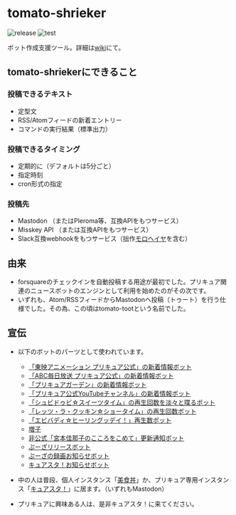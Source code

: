 # tomato-shrieker

![release](https://img.shields.io/github/v/release/pooza/tomato-shrieker.svg)
![test](https://github.com/pooza/tomato-shrieker/workflows/test/badge.svg)

ボット作成支援ツール。詳細は[wiki](https://github.com/pooza/tomato-shrieker/wiki)にて。

## tomato-shriekerにできること

### 投稿できるテキスト

- 定型文
- RSS/Atomフィードの新着エントリー
- コマンドの実行結果（標準出力）

### 投稿できるタイミング

- 定期的に（デフォルトは5分ごと）
- 指定時刻
- cron形式の指定

### 投稿先

- Mastodon （またはPleroma等、互換APIをもつサービス）
- Misskey API （または互換APIをもつサービス）
- Slack互換webhookをもつサービス（拙作[モロヘイヤ](https://github.com/pooza/mulukhiya-toot-proxy)を含む）

## 由来

- forsquareのチェックインを自動投稿する用途が最初でした。プリキュア関連のニュースボットのエンジンとして利用を始めたのがその次です。
- いずれも、Atom/RSSフィードからMastodonへ投稿（トゥート）を行う仕様でした。その為、この頃はtomato-tootという名前でした。

## 宣伝

- 以下のボットのパーツとして使われています。
  - [「東映アニメーション プリキュア公式」の新着情報ボット](https://precure.ml/@toei_bot)
  - [「ABC毎日放送 プリキュア公式」の新着情報ボット](https://precure.ml/@abc_bot)
  - [「プリキュアガーデン」の新着情報ボット](https://precure.ml/@garden_bot)
  - [「プリキュア公式YouTubeチャンネル」の新着情報ボット](https://precure.ml/@youtube_precure_bot)
  - [「シュビドゥビ☆スイーツタイム」の再生回数を淡々と喋るボット](https://mstdn.b-shock.org/@shooby_do_bop_bot)
  - [「レッツ・ラ・クッキン☆ショータイム」の再生回数ボット](https://mstdn.b-shock.org/@lets_la_bot)
  - [「エビバディ☆ヒーリングッデイ！」再生数ボット](https://precure.ml/@healingoodday)
  - [増子](https://precure.ml/@mikabot)
  - [非公式「宮本佳那子のこころをこめて」更新通知ボット](https://mstdn.b-shock.org/@kanako_blog_bot)
  - [ぷーざリリースボット](https://mstdn.b-shock.org/@release_bot)
  - [ぷーざの録画お知らせボット](https://mstdn.b-shock.org/@pooza_recorder_bot)
  - [キュアスタ！お知らせボット](https://precure.ml/@infomation)

- 中の人は普段、個人インスタンス「[美食丼](https://mstdn.b-shock.org/)」か、プリキュア専用インスタンス「[キュアスタ！](https://precure.ml/)」に居ます。（いずれもMastodon）
- プリキュアに興味ある人は、是非キュアスタ！に来てください。
